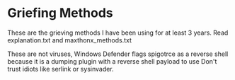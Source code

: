 # Griefing Methods
These are the grieving methods I have been using for at least 3 years. Read explanation.txt and maxthonx_methods.txt

These are not viruses, Windows Defender flags spigotrce as a reverse shell because it is a dumping plugin with a reverse shell payload to use
Don't trust idiots like serlink or sysinvader.
